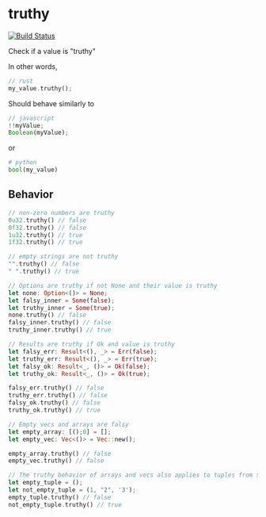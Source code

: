# truthy
[![Build Status](https://travis-ci.com/spenserblack/truthy.svg?branch=master)](https://travis-ci.com/spenserblack/truthy)

Check if a value is "truthy"

In other words,

```rust
// rust
my_value.truthy();
```

Should behave similarly to

```javascript
// javascript
!!myValue;
Boolean(myValue);
```
or
```python
# python
bool(my_value)
```

## Behavior
```rust
// non-zero numbers are truthy
0u32.truthy() // false
0f32.truthy() // false
1u32.truthy() // true
1f32.truthy() // true

// empty strings are not truthy
"".truthy() // false
" ".truthy() // true

// Options are truthy if not None and their value is truthy
let none: Option<()> = None;
let falsy_inner = Some(false);
let truthy_inner = Some(true);
none.truthy() // false
falsy_inner.truthy() // false
truthy_inner.truthy() // true

// Results are truthy if Ok and value is truthy
let falsy_err: Result<(), _> = Err(false);
let truthy_err: Result<(), _> = Err(true);
let falsy_ok: Result<_, ()> = Ok(false);
let truthy_ok: Result<_, ()> = Ok(true);

falsy_err.truthy() // false
truthy_err.truthy() // false
falsy_ok.truthy() // false
truthy_ok.truthy() // true

// Empty vecs and arrays are falsy
let empty_array: [();0] = [];
let empty_vec: Vec<()> = Vec::new();

empty_array.truthy() // false
empty_vec.truthy() // false

// The truthy behavior of arrays and vecs also applies to tuples from size 0 to 12
let empty_tuple = ();
let not_empty_tuple = (1, "2", '3');
empty_tuple.truthy() // false
not_empty_tuple.truthy() // true
```
